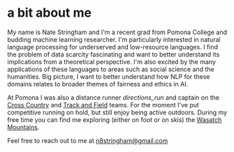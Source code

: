 # a bit about me

My name is Nate Stringham and I'm a recent grad from Pomona College and budding machine learning researcher. I'm particularly interested in natural language processing for underserved and low-resource languages. I find the problem of data scarcity fascinating and want to better understand its implications from a theoretical perspective. I'm also excited by the many applications of these languages to areas such as social science and the humanities. Big picture, I want to better understand how NLP for these domains relates to broader themes of fairness and ethics in AI. 

At Pomona I was also a distance runner <i class="material-icons run">directions_run</i> and captain on the [Cross Country](https://www.sagehens.com/sports/mxc/index) and [Track and Field](https://www.sagehens.com/sports/mtrack/index) teams. For the moment I've put competitive running on hold, but still enjoy being active outdoors. During my free time you can find me exploring (either on foot or on skis) the [Wasatch Mountains](https://en.wikipedia.org/wiki/Wasatch_Range).

Feel free to reach out to me at n8stringham@gmail.com 